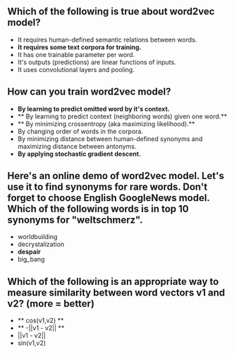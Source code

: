 ## Which of the following is true about word2vec model?
* It requires human-defined semantic relations between words.
* **It requires some text corpora for training.**
*  It has one trainable parameter per word.
* It's outputs (predictions) are linear functions of inputs.
* It uses convolutional layers and pooling.

## How can you train word2vec model?
* **By learning to predict omitted word by it's context.**
* ** By learning to predict context (neighboring words) given one word.**
* ** By minimizing crossentropy (aka maximizing likelihood).**
* By changing order of words in the corpora.
* By minimizing distance between human-defined synonyms and maximizing distance between antonyms.
* **By applying stochastic gradient descent.**

## Here's an online demo of word2vec model. Let's use it to find synonyms for rare words. Don't forget to choose English GoogleNews model. Which of the following words is in top 10 synonyms for "weltschmerz".
* worldbuilding
* decrystalization
* **despair**
* big_bang

## Which of the following is an appropriate way to measure similarity between word vectors v1 and v2? (more = better)

* ** cos(v1,v2) **
* ** -||v1 - v2|| **
*  ||v1 - v2||
* sin(v1,v2)


